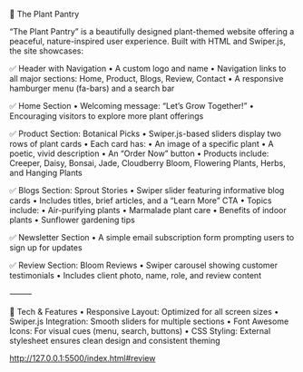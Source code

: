 
🌿 The Plant Pantry 

“The Plant Pantry” is a beautifully designed plant-themed website offering a peaceful, nature-inspired user experience. Built with HTML and Swiper.js, the site showcases:

✅ Header with Navigation
	•	A custom logo and name
	•	Navigation links to all major sections: Home, Product, Blogs, Review, Contact
	•	A responsive hamburger menu (fa-bars) and a search bar

✅ Home Section
	•	Welcoming message: “Let’s Grow Together!”
	•	Encouraging visitors to explore more plant offerings

✅ Product Section: Botanical Picks
	•	Swiper.js-based sliders display two rows of plant cards
	•	Each card has:
	•	An image of a specific plant
	•	A poetic, vivid description
	•	An “Order Now” button
	•	Products include: Creeper, Daisy, Bonsai, Jade, Cloudberry Bloom, Flowering Plants, Herbs, and Hanging Plants

✅ Blogs Section: Sprout Stories
	•	Swiper slider featuring informative blog cards
	•	Includes titles, brief articles, and a “Learn More” CTA
	•	Topics include:
	•	Air-purifying plants
	•	Marmalade plant care
	•	Benefits of indoor plants
	•	Sunflower gardening tips

✅ Newsletter Section
	•	A simple email subscription form prompting users to sign up for updates

✅ Review Section: Bloom Reviews
	•	Swiper carousel showing customer testimonials
	•	Includes client photo, name, role, and review content

⸻

🌿 Tech & Features
	•	Responsive Layout: Optimized for all screen sizes
	•	Swiper.js Integration: Smooth sliders for multiple sections
	•	Font Awesome Icons: For visual cues (menu, search, buttons)
	•	CSS Styling: External stylesheet ensures clean design and consistent theming


http://127.0.0.1:5500/index.html#review


